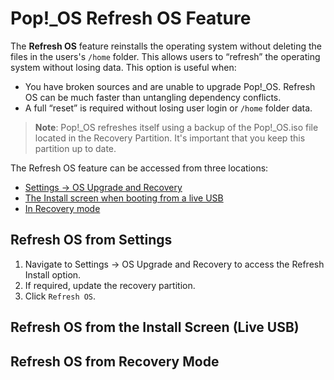 # Pop!_OS Refresh OS Feature

The **Refresh OS** feature reinstalls the operating system without deleting the files in the users's `/home` folder. This allows users to “refresh” the operating system without losing data. This option is useful when:

- You have broken sources and are unable to upgrade Pop!\_OS. Refresh OS can be much faster than untangling dependency conflicts.
- A full “reset” is required without losing user login or `/home` folder data.

>**Note**: Pop!_OS refreshes itself using a backup of the Pop!\_OS.iso file located in the Recovery Partition. It's important that you keep this partition up to date.

The Refresh OS feature can be accessed from three locations: 

- [Settings -> OS Upgrade and Recovery]()
- [The Install screen when booting from a live USB]()
- [In Recovery mode]()

## Refresh OS from Settings

1. Navigate to Settings -> OS Upgrade and Recovery to access the Refresh Install option.
2. If required, update the recovery partition.
3. Click `Refresh OS`.

## Refresh OS from the Install Screen (Live USB)

## Refresh OS from Recovery Mode